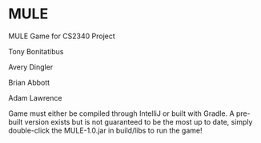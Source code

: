 # MULE
MULE Game for CS2340 Project

Tony Bonitatibus

Avery Dingler

Brian Abbott

Adam Lawrence

Game must either be compiled through IntelliJ or built with Gradle. A pre-built version exists but is not guaranteed to be the most up to date, simply double-click the MULE-1.0.jar in build/libs to run the game!
